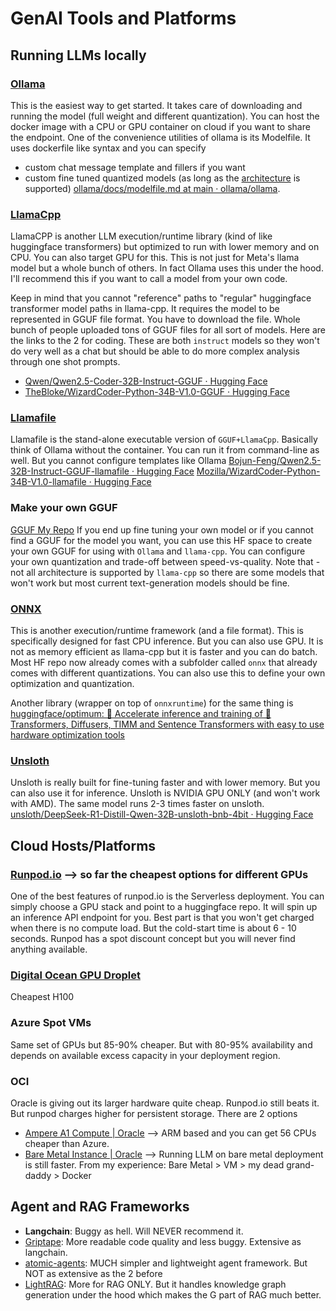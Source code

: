 # GenAI Tools and Platforms

## Running LLMs locally

### [Ollama](https://github.com/ollama/ollama/)
This is the easiest way to get started. It takes care of downloading and running the model (full weight and different quantization). You can host the docker image with a CPU or GPU container on cloud if you want to share the endpoint.
One of the convenience utilities of ollama is its Modelfile. It uses dockerfile like syntax and you can specify 
- custom chat message template and fillers if you want
- custom fine tuned quantized models (as long as the [architecture](https://github.com/ollama/ollama/?tab=readme-ov-file#model-library) is supported)
[ollama/docs/modelfile.md at main · ollama/ollama](https://github.com/ollama/ollama/blob/main/docs/modelfile.md#template).

### [LlamaCpp](https://github.com/abetlen/llama-cpp-python)
LlamaCPP is another LLM execution/runtime library (kind of like huggingface transformers) but optimized to run with lower memory and on CPU. You can also target GPU for this. This is not just for Meta's llama model but a whole bunch of others. In fact Ollama uses this under the hood. I'll recommend this if you want to call a model from your own code.

Keep in mind that you cannot "reference" paths to "regular" huggingface transformer model paths in llama-cpp. It requires the model to be represented in GGUF file format. You have to download the file. Whole bunch of people uploaded tons of GGUF files for all sort of models. Here are the links to the 2 for coding. These are both `instruct` models so they won't do very well as a chat but should be able to do more complex analysis through one shot prompts.
- [Qwen/Qwen2.5-Coder-32B-Instruct-GGUF · Hugging Face](https://huggingface.co/Qwen/Qwen2.5-Coder-32B-Instruct-GGUF)
- [TheBloke/WizardCoder-Python-34B-V1.0-GGUF · Hugging Face](https://huggingface.co/TheBloke/WizardCoder-Python-34B-V1.0-GGUF)

### [Llamafile](https://github.com/Mozilla-Ocho/llamafile)
Llamafile is the stand-alone executable version of `GGUF+LlamaCpp`. Basically think of Ollama without the container. You can run it from command-line as well. But you cannot configure templates like Ollama
[Bojun-Feng/Qwen2.5-32B-Instruct-GGUF-llamafile · Hugging Face](https://huggingface.co/Bojun-Feng/Qwen2.5-32B-Instruct-GGUF-llamafile)
[Mozilla/WizardCoder-Python-34B-V1.0-llamafile · Hugging Face](https://huggingface.co/Mozilla/WizardCoder-Python-34B-V1.0-llamafile)

### Make your own GGUF
[GGUF My Repo](https://huggingface.co/spaces/ggml-org/gguf-my-repo)
If you end up fine tuning your own model or if you cannot find a GGUF for the model you want, you can use this HF space to create your own GGUF for using with `Ollama` and `llama-cpp`. You can configure your own quantization and trade-off between speed-vs-quality.
Note that - not all architecture is supported by `llama-cpp` so there are some models that won't work but most current text-generation models should be fine.

### [ONNX](https://onnxruntime.ai/docs/tutorials/)
This is another execution/runtime framework (and a file format). This is specifically designed for fast CPU inference. But you can also use GPU. It is not as memory efficient as llama-cpp but it is faster and you can do batch. Most HF repo now already comes with a subfolder called `onnx` that already comes with different quantizations. You can also use this to define your own optimization and quantization.

Another library (wrapper on top of `onnxruntime`) for the same thing is
[huggingface/optimum: 🚀 Accelerate inference and training of 🤗 Transformers, Diffusers, TIMM and Sentence Transformers with easy to use hardware optimization tools](https://github.com/huggingface/optimum)

### [Unsloth](https://unsloth.ai/)
Unsloth is really built for fine-tuning faster and with lower memory. But you can also use it for inference. Unsloth is NVIDIA GPU ONLY (and won't work with AMD). The same model runs 2-3 times faster on unsloth.
[unsloth/DeepSeek-R1-Distill-Qwen-32B-unsloth-bnb-4bit · Hugging Face](https://huggingface.co/unsloth/DeepSeek-R1-Distill-Qwen-32B-unsloth-bnb-4bit)

## Cloud Hosts/Platforms

### [Runpod.io](https://www.runpod.io/) --> so far the cheapest options for different GPUs
One of the best features of runpod.io is the Serverless deployment. You can simply choose a GPU stack and point to a huggingface repo. It will spin up an inference API endpoint for you. Best part is that you won't get charged when there is no compute load. But the cold-start time is about 6 - 10 seconds.
Runpod has a spot discount concept but you will never find anything available.

### [Digital Ocean GPU Droplet](https://www.digitalocean.com/pricing/gpu-droplets)
Cheapest H100

### Azure Spot VMs
Same set of GPUs but 85-90% cheaper. But with 80-95% availability and depends on available excess capacity in your deployment region.

### OCI
Oracle is giving out its larger hardware quite cheap. Runpod.io still beats it. But runpod charges higher for persistent storage. There are 2 options
- [Ampere A1 Compute | Oracle](https://www.oracle.com/cloud/compute/arm/) --> ARM based and you can get 56 CPUs cheaper than Azure.
- [Bare Metal Instance | Oracle](https://www.oracle.com/cloud/compute/bare-metal/) --> Running LLM on bare metal deployment is still faster. 
From my experience: Bare Metal > VM > my dead grand-daddy > Docker

## Agent and RAG Frameworks
- **Langchain**: Buggy as hell. Will NEVER recommend it.
- [Griptape](https://www.griptape.ai/): More readable code quality and less buggy. Extensive as langchain.
- [atomic-agents](https://github.com/BrainBlend-AI/atomic-agents): MUCH simpler and lightweight agent framework. But NOT as extensive as the 2 before
- [LightRAG](https://github.com/HKUDS/LightRAG): More for RAG ONLY. But it handles knowledge graph generation under the hood which makes the G part of RAG much better.

